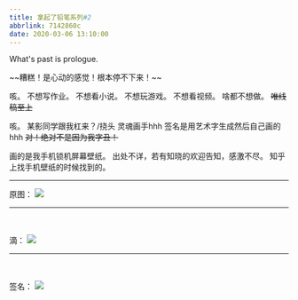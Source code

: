 ```yaml
---
title: 拿起了铅笔系列#2
abbrlink: 7142860c
date: 2020-03-06 13:10:00
---
```

What's past is prologue.

<!--more-->~~糟糕！是心动的感觉！根本停不下来！~~
咳。
不想写作业。
不想看小说。
不想玩游戏。
不想看视频。
啥都不想做。
~~唯线稿至上~~

咳。
某影同学跟我杠来？/挠头
灵魂画手hhh
签名是用艺术字生成然后自己画的hhh
~~对！绝对不是因为我字丑！~~

画的是我手机锁机屏幕壁纸。
出处不详，若有知晓的欢迎告知，感激不尽。
知乎上找手机壁纸的时候找到的。

----------
原图：
![](https://buyao.mobi/i/2020/03/06/yvxy4g.jpg)


----------
<br><br>
滴：
![](https://buyao.mobi/i/2020/03/06/yvxrhl.jpg)


----------
<br><br>
签名：
![](https://buyao.mobi/i/2020/03/06/yvxaxw.jpg)